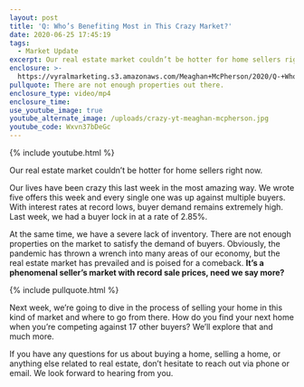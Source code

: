```yaml
---
layout: post
title: 'Q: Who’s Benefiting Most in This Crazy Market?'
date: 2020-06-25 17:45:19
tags:
  - Market Update
excerpt: Our real estate market couldn’t be hotter for home sellers right now.
enclosure: >-
  https://vyralmarketing.s3.amazonaws.com/Meaghan+McPherson/2020/Q-+Whos+Benefiting+Most+in+This+Crazy+Market_.mp4
pullquote: There are not enough properties out there.
enclosure_type: video/mp4
enclosure_time:
use_youtube_image: true
youtube_alternate_image: /uploads/crazy-yt-meaghan-mcpherson.jpg
youtube_code: Wxvn37bDeGc
---
```


{% include youtube.html %}

Our real estate market couldn’t be hotter for home sellers right now.

Our lives have been crazy this last week in the most amazing way. We wrote five offers this week and every single one was up against multiple buyers. With interest rates at record lows, buyer demand remains extremely high. Last week, we had a buyer lock in at a rate of 2.85%.&nbsp;

At the same time, we have a severe lack of inventory. There are not enough properties on the market to satisfy the demand of buyers. Obviously, the pandemic has thrown a wrench into many areas of our economy, but the real estate market has prevailed and is poised for a comeback. **It’s a phenomenal seller’s market with record sale prices, need we say more?**

{% include pullquote.html %}

Next week, we’re going to dive in the process of selling your home in this kind of market and where to go from there. How do you find your next home when you’re competing against 17 other buyers? We’ll explore that and much more.

If you have any questions for us about buying a home, selling a home, or anything else related to real estate, don’t hesitate to reach out via phone or email. We look forward to hearing from you.